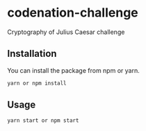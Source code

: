 # codenation-challenge
Cryptography of Julius Caesar challenge


## Installation
You can install the package from npm or yarn.
```bash
yarn or npm install
```

## Usage

```bash
yarn start or npm start

